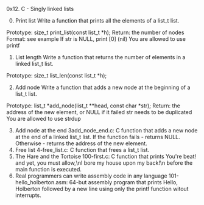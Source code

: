 0x12. C - Singly linked lists

0. Print list
Write a function that prints all the elements of a list_t list.

Prototype: size_t print_list(const list_t *h);
Return: the number of nodes
Format: see example
If str is NULL, print [0] (nil)
You are allowed to use printf

1. List length
Write a function that returns the number of elements in a linked list_t list.

Prototype: size_t list_len(const list_t *h);

2. Add node
Write a function that adds a new node at the beginning of a list_t list.

Prototype: list_t *add_node(list_t **head, const char *str);
Return: the address of the new element, or NULL if it failed
str needs to be duplicated
You are allowed to use strdup

3. Add node at the end
    3add_node_end.c: C function that adds a new node at the end of a linked list_t list.
        If the function fails - returns NULL.
         Otherwise - returns the address of the new element.
4. Free list
     4-free_list.c: C function that frees a list_t list.
 5. The Hare and the Tortoise
     100-first.c: C function that prints You're beat! and yet, you must allow,\nI bore my house upon my back!\n before the main function is executed.
6. Real programmers can write assembly code in any language
     101-hello_holberton.asm: 64-but assembly program that prints Hello, Holberton followed by a new line using only the printf function witout interrupts.

